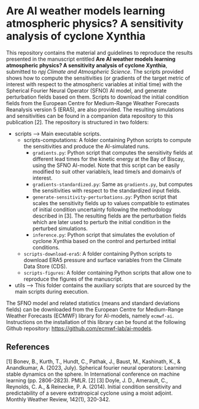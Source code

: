 # Are AI weather models learning atmospheric physics? A sensitivity analysis of cyclone Xynthia
This repository contains the material and guidelines to reproduce the results presented in the manuscript entitled **Are AI weather models learning atmospheric physics? A sensitivity analysis of cyclone Xynthia**, submitted to *npj Climate and Atmospheric Science*. The scripts provided shows how to compute the sensitivities (or gradients of the target metric of interest with respect to the atmospheric variables at initial time) with the Spherical Fourier Neural Operator (SFNO) AI model, and generate perturbation fields based on them. Scripts to download the initial condition fields from the European Centre for Medium-Range Weather Forecasts Reanalysis version 5 (ERA5), are also provided. The resulting simulations and sensitivities can be found in a companion data repository to this publication [2]. The repository is structured in two folders:

* scripts --> Main executable scripts.
  * scripts-computations: A folder containing Python scripts to compute the sensitivities and produce the AI-simulated runs.
    * `gradients.py`: Python script that computes the sensitivity fields at different lead times for the kinetic energy at the Bay of Biscay, using the SFNO AI-model. Note that this script can be easily modified to suit other variable/s, lead time/s and domain/s of interest.
    * `gradients-standardized.py`: Same as `gradients.py`, but computes the sensitivities with respect to the standardized input fields.
    * `generate-sensitivity-perturbations.py`: Python script that scales the sensitivity fields up to values compatible to estimates of initial condition uncertainty following the methodology described in [3]. The resulting fields are the perturbation fields which are later used to perturb the initial condition in the perturbed simulations.
    * `inference.py`: Python script that simulates the evolution of cyclone Xynthia based on the control and perturbed intitial conditions.
  * `scripts-download-era5`: A folder containing Python scripts to download ERA5 pressure and surface variables from the Climate Data Store (CDS). 
  * `scripts-figures`: A folder containing Python scripts that allow one to reproduce the figures of the manuscript.
* utils --> This folder contains the auxiliary scripts that are sourced by the main scripts during execution.

The SFNO model and related statistics (means and standard deviations fields) can be downloaded from the European Centre for Medium-Range Weather Forecasts (ECMWF) library for AI-models, namely `ecmwf-ai`. Instructions on the installation of this library can be found at the following Github repository: https://github.com/ecmwf-lab/ai-models. 

## References
[1] Bonev, B., Kurth, T., Hundt, C., Pathak, J., Baust, M., Kashinath, K., & Anandkumar, A. (2023, July). Spherical fourier neural operators: Learning stable dynamics on the sphere. In International conference on machine learning (pp. 2806-2823). PMLR.
[2] 
[3] Doyle, J. D., Amerault, C., Reynolds, C. A., & Reinecke, P. A. (2014). Initial condition sensitivity and predictability of a severe extratropical cyclone using a moist adjoint. Monthly Weather Review, 142(1), 320-342.
